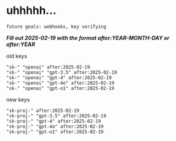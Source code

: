 # uhhhhh...

`future goals: webhooks, key verifying`



***Fill out 2025-02-19 with the format after:YEAR-MONTH-DAY or after:YEAR***

old keys
```
"sk-" "openai" after:2025-02-19
"sk-" "openai" "gpt-3.5" after:2025-02-19
"sk-" "openai" "gpt-4" after:2025-02-19
"sk-" "openai" "gpt-4o" after:2025-02-19
"sk-" "openai" "gpt-o1" after:2025-02-19
```

new keys
```
"sk-proj-" after:2025-02-19
"sk-proj-" "gpt-3.5" after:2025-02-19
"sk-proj-" "gpt-4" after:2025-02-19
"sk-proj-" "gpt-4o" after:2025-02-19
"sk-proj-" "gpt-o1" after:2025-02-19
```
